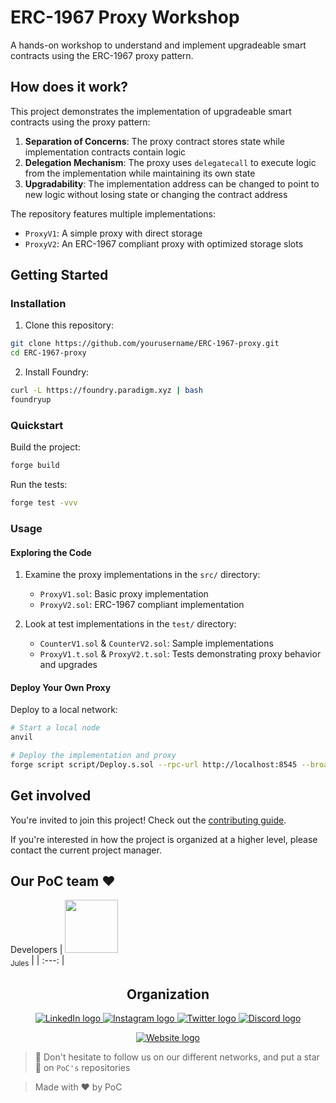 # ERC-1967 Proxy Workshop

A hands-on workshop to understand and implement upgradeable smart contracts using the ERC-1967 proxy pattern.

## How does it work?

This project demonstrates the implementation of upgradeable smart contracts using the proxy pattern:

1. **Separation of Concerns**: The proxy contract stores state while implementation contracts contain logic
2. **Delegation Mechanism**: The proxy uses `delegatecall` to execute logic from the implementation while maintaining its own state
3. **Upgradability**: The implementation address can be changed to point to new logic without losing state or changing the contract address

The repository features multiple implementations:
- `ProxyV1`: A simple proxy with direct storage
- `ProxyV2`: An ERC-1967 compliant proxy with optimized storage slots

## Getting Started

### Installation

1. Clone this repository:
```bash
git clone https://github.com/yourusername/ERC-1967-proxy.git
cd ERC-1967-proxy
```

2. Install Foundry:
```bash
curl -L https://foundry.paradigm.xyz | bash
foundryup
```

### Quickstart

Build the project:
```bash
forge build
```

Run the tests:
```bash
forge test -vvv
```

### Usage

#### Exploring the Code

1. Examine the proxy implementations in the `src/` directory:
   - `ProxyV1.sol`: Basic proxy implementation
   - `ProxyV2.sol`: ERC-1967 compliant implementation

2. Look at test implementations in the `test/` directory:
   - `CounterV1.sol` & `CounterV2.sol`: Sample implementations
   - `ProxyV1.t.sol` & `ProxyV2.t.sol`: Tests demonstrating proxy behavior and upgrades

#### Deploy Your Own Proxy

Deploy to a local network:
```bash
# Start a local node
anvil

# Deploy the implementation and proxy
forge script script/Deploy.s.sol --rpc-url http://localhost:8545 --broadcast
```

## Get involved

You're invited to join this project! Check out the [contributing guide](./CONTRIBUTING.md).

If you're interested in how the project is organized at a higher level, please contact the current project manager.

## Our PoC team ❤️

Developers
| [<img src="https://github.com/YourGitHubUsername.png?size=85" width=85><br><sub>Jules</sub>](https://github.com/YourGitHubUsername) |
| :---: |

<h2 align=center>
Organization
</h2>

<p align='center'>
    <a href="https://www.linkedin.com/company/pocinnovation/mycompany/">
        <img src="https://img.shields.io/badge/LinkedIn-0077B5?style=for-the-badge&logo=linkedin&logoColor=white" alt="LinkedIn logo">
    </a>
    <a href="https://www.instagram.com/pocinnovation/">
        <img src="https://img.shields.io/badge/Instagram-E4405F?style=for-the-badge&logo=instagram&logoColor=white" alt="Instagram logo"
>
    </a>
    <a href="https://twitter.com/PoCInnovation">
        <img src="https://img.shields.io/badge/Twitter-1DA1F2?style=for-the-badge&logo=twitter&logoColor=white" alt="Twitter logo">
    </a>
    <a href="https://discord.com/invite/Yqq2ADGDS7">
        <img src="https://img.shields.io/badge/Discord-7289DA?style=for-the-badge&logo=discord&logoColor=white" alt="Discord logo">
    </a>
</p>
<p align=center>
    <a href="https://www.poc-innovation.fr/">
        <img src="https://img.shields.io/badge/WebSite-1a2b6d?style=for-the-badge&logo=GitHub Sponsors&logoColor=white" alt="Website logo">
    </a>
</p>

> 🚀 Don't hesitate to follow us on our different networks, and put a star 🌟 on `PoC's` repositories

> Made with ❤️ by PoC
